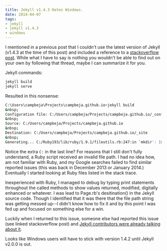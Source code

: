 ```yaml
---
title: Jekyll v1.4.3 Hates Windows.
date: 2014-04-07
tags:
- jekyll
- jekyll v1.4.3
- windows
---
```


I mentioned in a previous post that I couldn't use the latest version of Jekyll (v1.4.3 at the time of this post) and included a reference to a [stackoverflow post][so-post]. While what I have to say is nothing you wouldn't be able to find out on your own by following that thread, maybe I can summarize it for you.

Jekyll commands:
```bash
jekyll build
jekyll serve

```

Resulted in this nonsense:
```bash
C:\Users\campbeja\Projects\campbeja.github.io>jekyll build
&nbsp;
Configuration file: C:/Users/campbeja/Projects/campbeja.github.io/_config.yml
&nbsp;
Source: C:/Users/campbeja/Projects/campbeja.github.io
&nbsp;
Destination: C:/Users/campbeja/Projects/campbeja.github.io/_site
&nbsp;
Generating... C:/Ruby193/lib/ruby/1.9.1/fileutils.rb:247:in `mkdir': Invalid argument - C:/Users/campbeja/Projects/campbeja.github.io/_site/C: (Errno::EINVAL)
```

Notice the extra <code>C:</code> in the last line? For reasons that I still don't fully understand, a Ruby script received an invalid file path. I had no idea how, am not familiar with Ruby, and my Google searches failed to find similar reported issues (this was back in December 2013 or January 2014.) Eventually I started looking at Ruby files listed in the stack trace.

Inexperienced with Ruby, I managed to debug by typing print statements throughout the called methods to show values returned, modified, digitally enhanced or whatever. I was lead to Page.rb's desitination() in the Jekyll source code. Though I identified that it was there that the file path string was getting messed up--I didn't know how to fix it and by this point I was fed up and focused on something else for a win.

Luckily when I returned to this issue, someone else had reported this issue (see linked stackoverflow post) and [Jekyll contributors were already talking about it][gh-issue].

Looks like Windows users will have to stick with version 1.4.2 until Jekyll v2.0.0 is out.

[so-post]: http://stackoverflow.com/questions/21137096/jekyll-error-running-jekyll-serve#
[gh-issue]: https://github.com/jekyll/jekyll/issues/1948
